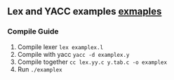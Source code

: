 ## Lex and YACC examples [exmaples](./yacc_lab)
### Compile Guide
1. Compile lexer
```lex examplex.l```
2. Compile with yacc
```yacc -d examplex.y```
3. Compile together
```cc lex.yy.c y.tab.c -o examplex```
4. Run
```./examplex```
